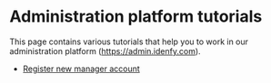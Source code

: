 # Administration platform tutorials
This page contains various tutorials that help you to work in our administration platform (https://admin.idenfy.com).

- [Register new manager account]()
